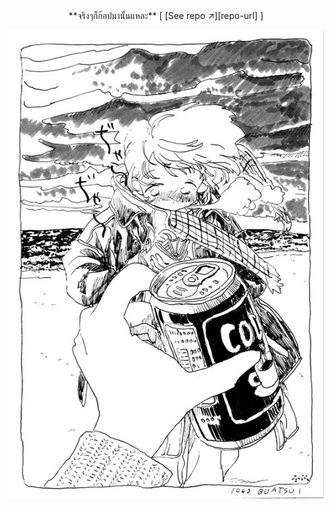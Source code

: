 


<div align="center">
**จริงๆก็ก๊อปมานั้นแหละ**  
[ [See repo ↗︎][repo-url] ]
</div>

![a building](https://github.com/MaledKhaoSan/MaledKhaoSan/blob/main/hi.jpg)

